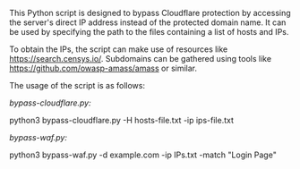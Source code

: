This Python script is designed to bypass Cloudflare protection by accessing the server's direct IP address instead of the protected domain name. It can be used by specifying the path to the files containing a list of hosts and IPs.

To obtain the IPs, the script can make use of resources like https://search.censys.io/. Subdomains can be gathered using tools like https://github.com/owasp-amass/amass or similar.

The usage of the script is as follows: 

*bypass-cloudflare.py:*

python3 bypass-cloudflare.py -H hosts-file.txt -ip ips-file.txt

*bypass-waf.py:*

python3 bypass-waf.py -d example.com -ip IPs.txt -match "Login Page"
